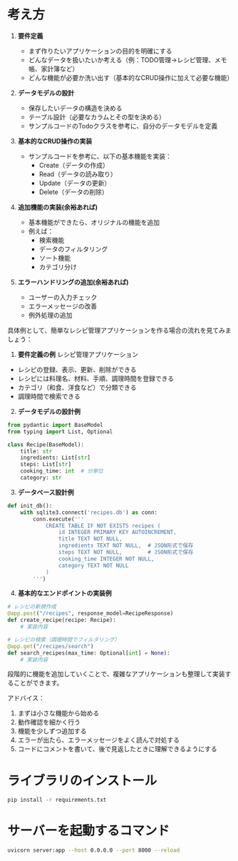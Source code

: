 # 考え方

1. **要件定義**
   - まず作りたいアプリケーションの目的を明確にする
   - どんなデータを扱いたいか考える（例：TODO管理→レシピ管理、メモ帳、家計簿など）
   - どんな機能が必要か洗い出す（基本的なCRUD操作に加えて必要な機能）

2. **データモデルの設計**
   - 保存したいデータの構造を決める
   - テーブル設計（必要なカラムとその型を決める）
   - サンプルコードのTodoクラスを参考に、自分のデータモデルを定義

3. **基本的なCRUD操作の実装**
   - サンプルコードを参考に、以下の基本機能を実装：
     - Create（データの作成）
     - Read（データの読み取り）
     - Update（データの更新）
     - Delete（データの削除）

4. **追加機能の実装(余裕あれば)**
   - 基本機能ができたら、オリジナルの機能を追加
   - 例えば：
     - 検索機能
     - データのフィルタリング
     - ソート機能
     - カテゴリ分け

5. **エラーハンドリングの追加(余裕あれば)**
   - ユーザーの入力チェック
   - エラーメッセージの改善
   - 例外処理の追加

具体例として、簡単なレシピ管理アプリケーションを作る場合の流れを見てみましょう：

1. **要件定義の例**
レシピ管理アプリケーション
- レシピの登録、表示、更新、削除ができる
- レシピには料理名、材料、手順、調理時間を登録できる
- カテゴリ（和食、洋食など）で分類できる
- 調理時間で検索できる

2. **データモデルの設計例**
```python
from pydantic import BaseModel
from typing import List, Optional

class Recipe(BaseModel):
    title: str
    ingredients: List[str]
    steps: List[str]
    cooking_time: int  # 分単位
    category: str
```

3. **データベース設計例**
```python
def init_db():
    with sqlite3.connect('recipes.db') as conn:
        conn.execute('''
            CREATE TABLE IF NOT EXISTS recipes (
                id INTEGER PRIMARY KEY AUTOINCREMENT,
                title TEXT NOT NULL,
                ingredients TEXT NOT NULL,  # JSON形式で保存
                steps TEXT NOT NULL,        # JSON形式で保存
                cooking_time INTEGER NOT NULL,
                category TEXT NOT NULL
            )
        ''')
```

4. **基本的なエンドポイントの実装例**
```python
# レシピの新規作成
@app.post("/recipes", response_model=RecipeResponse)
def create_recipe(recipe: Recipe):
    # 実装内容

# レシピの検索（調理時間でフィルタリング）
@app.get("/recipes/search")
def search_recipes(max_time: Optional[int] = None):
    # 実装内容
```

段階的に機能を追加していくことで、複雑なアプリケーションも整理して実装することができます。

アドバイス：
1. まずは小さな機能から始める
2. 動作確認を細かく行う
3. 機能を少しずつ追加する
4. エラーが出たら、エラーメッセージをよく読んで対処する
5. コードにコメントを書いて、後で見返したときに理解できるようにする

# ライブラリのインストール
```bash
pip install -r requirements.txt
```

# サーバーを起動するコマンド
```bash
uvicorn server:app --host 0.0.0.0 --port 8000 --reload
```